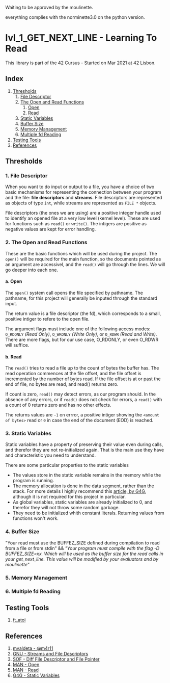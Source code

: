 Waiting to be approved by the moulinette.

everything complies with the norminette3.0 on the python version.

# lvl_1_GET_NEXT_LINE - Learning To Read
This library is part of the 42 Cursus - Started on Mar 2021 at 42 Lisbon.

## Index
1. [Thresholds](#Thresholds)
	1. [File Descriptor](#1-File-Descriptor)
	2. [The Open and Read Functions](#2-The-Open-and-Read-Functions)
		1. [Open](#Open)
		2. [Read](#Read)
	3. [Static Variables](#3-Static-Variables)
	4. [Buffer Size](#4-Buffer-Size)
	5. [Memory Management](#5-Memory-Management)
	6. [Multiple fd Reading](#6-Multiple-fd-Reading)
2. [Testing Tools](#Testing-Tools)
3. [References](#References)


## Thresholds
### 1. File Descriptor
When you want to do input or output to a file, you have a choice of two basic mechanisms for representing the connection between your program and the file: **file descriptors** and **streams**. File descriptors are represented as objects of type `int`, while streams are represented as `FILE *` objects.

File descriptors (the ones we are using) are a positive integer handle used to identify an opened file at a very low level (kernel level). These are used for functions such as `read()` or `write()`. The intigers are positive as negative values are kept for error handling.

### 2. The Open and Read Functions
These are the basic functions which will be used during the project. The `open()` will be required for the main function, so the documents pointed as an argument are accessivel, and the `read()` will go through the lines. We will go deeper into each one.

#### a. Open
The `open()` system call opens the file specified by pathname. The pathname, for this project will generally be inputed through the standard input.

The return value is a file descriptor (the fd), which corresponds to a small, positive intiger to refere to the open file.

The argument flags must include one of the following access modes: `O_RDONLY` _(Read Only)_, `O_WRONLY` _(Write Only)_, or `O_RDWR` _(Read and Write)_. There are more flags, but for our use case, O_RDONLY, or even O_RDWR will suffice.

#### b. Read
The `read()` tries to read a file up to the count of bytes the buffer has. The read operation commences at the file offset, and the file offset is incremented by the number of bytes read. If the file offset is at or past the end of file, no bytes are read, and read() returns zero.

If count is zero, `read()` may detect errors, as our program should. In the absence of any errors, or if `read()` does not check for errors, a `read()` with a count of 0 returns zero and has no other effects.

The returns values are `-1` on errror, a positive intiger showing the `<amount of bytes>` read or `0` in case the end of the document (EOD) is reached.

### 3. Static Variables
Static variables have a property of preserving their value even during calls, and therefor they are not re-initialized again. That is the main use they have and characteristic you need to understand.

There are some particular properties to the static variables
- The values store in the static variable remains in the memory while the program is running.
- The memory allocation is done in the data segment, rather than the stack. For more details I highly recommend this [article, by G4G](https://www.geeksforgeeks.org/memory-layout-of-c-program/), although it is not required for this project in particular.
- As global variables, static variables are already initialized to 0, and therefor they will not throw some random garbage.
- They need to be initialized whith constant literals. Returning values from functions won't work.

### 4. Buffer Size
"Your read must use the BUFFEZ_SIZE defined during compilation to read from a file or from stdin" && _"Your program must compile with the flag -D BUFFEZ_SIZE=xx. Which will be used as the buffer size for the read calls in your get_next_line. This value will be modified by your evaluators and by moulinette"_
### 5. Memory Management
### 6. Multiple fd Reading

## Testing Tools
1. [ft_atoi](https://github.com/Candec/42_cursus/blob/main/lvl_0/libft/ft_atoi.c)

## References
1. [mvaldeta - @m4r11](https://docs.google.com/document/d/12jcirTVvtEwfZAQuEBKOWjCL4Sh1_ruD3wr2wBXVrl4/edit)
2. [GNU - Streams and File Descriptors](https://www.gnu.org/software/libc/manual/html_node/Streams-and-File-Descriptors.html)
3. [SOF - Diff File Descriptor and File Pointer](https://stackoverflow.com/questions/2423628/whats-the-difference-between-a-file-descriptor-and-file-pointer)
4. [MAN - Open](https://man7.org/linux/man-pages/man2/open.2.html)
5. [MAN - Read](https://man7.org/linux/man-pages/man2/read.2.html)
6. [G4G - Static Variables](https://www.geeksforgeeks.org/static-variables-in-c/)
